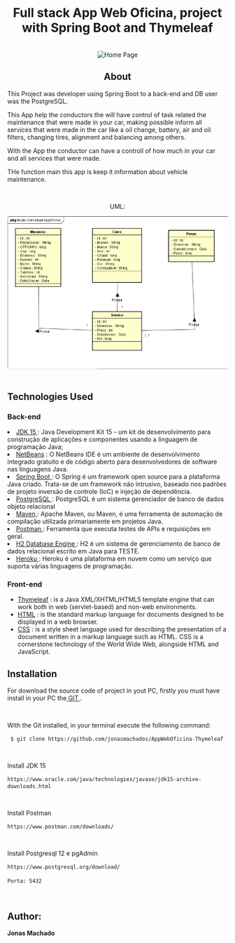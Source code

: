 <h1 align="center"> Full stack App Web Oficina, project with Spring Boot and Thymeleaf </h1>

<p align="center">
  <br>
	<img src="https://user-images.githubusercontent.com/67349235/183896328-50f203a0-ca86-422f-8c9f-07bce3bed1cb.png" title="Home Page">
</p>

<h2 align="center">About</h2>

<p>This Project was developer using Spring Boot to a back-end and DB user was the PostgreSQL.</p>
<p>This App help the conductors the will have control of task related the maintenance that were made in your car, making possible inform all services that were made 
in the car like a oil change, battery, air and oil filters, changing tires, alignment and balancing among others.</p>
<p>With the App the conductor can have a controll of how much in your car and all services that were made.</p>
<p>THe function main this app is keep it information about vehicle maintenance.</p>
<br>

<p align="center"> UML: </p>
<div align="center">
  <img src="https://github.com/jonasmachados/AppWeb-Oficina/blob/main/img/ModeloConceitual.png" title="Home Page">
</div>
<br>

<h2> Technologies Used</h2>
  <h3> Back-end </h3>
  <u1>
    <li><a href="https://www.oracle.com/br/java/technologies/javase-jdk15-downloads.html"> JDK 15 </a> : Java Development Kit 15 - um kit de desenvolvimento para 
    	construção de aplicações e componentes usando a linguagem de programação Java;</li>
    <li><a href="https://netbeans.apache.org/download/index.html"> NetBeans</a> : O NetBeans IDE é um ambiente de desenvolvimento integrado gratuito e de código aberto 
    	para desenvolvedores de software nas linguagens Java.</li>
    <li><a href="https://spring.io/"> Spring Boot </a> : O Spring é um framework open source para a plataforma Java criado. Trata-se de um framework não intrusivo,
    	baseado nos padrões de projeto inversão de controle (IoC) e injeção de dependência.</li>
     <li><a href="https://www.postgresql.org/download/"> PostgreSQL </a> :  PostgreSQL é um sistema gerenciador de banco de dados objeto relacional</li>
    <li><a href="https://maven.apache.org/"> Maven </a> : Apache Maven, ou Maven, é uma ferramenta de automação de compilação utilizada primariamente em projetos Java.</li>
    <li><a href="https://www.postman.com/downloads/"> Postman </a> :  Ferramenta que executa testes de APIs e requisições em geral.</li>
    <li><a href="https://www.h2database.com/html/main.htmls/"> H2 Database Engine </a> :  H2 é um sistema de gerenciamento de banco de dados relacional escrito em Java para TESTE.</li>
    <li><a href="https://www.heroku.com/"> Heroku </a> : Heroku é uma plataforma em nuvem como um serviço que suporta várias linguagens de programação.</li>
</u1> 
  	
 <h3>Front-end </h3>
 <ul>
	<li><a href="https://www.thymeleaf.org/"> Thymeleaf</a> : is a Java XML/XHTML/HTML5 template engine that can work both in web (servlet-based) and non-web environments.</li>
	<li><a href="https://developer.mozilla.org/pt-BR/docs/Web/HTML"> HTML</a> :  is the standard markup language for documents designed to be displayed in a web browser. </li>
	<li><a href="https://developer.mozilla.org/pt-BR/docs/Web/CSS"> CSS</a> : is a style sheet language used for describing the presentation of a document written in a markup language such as HTML. CSS is a cornerstone technology of the World Wide Web, alongside HTML and JavaScript. </li>
</ul>
 
	
<h2>Installation </h2>

<p>For download the source code of project in yout PC, firstly you must have install in your PC the<a href="https://git-scm.com/"> GIT </a>.</p>
<br>
<p>With the Git installed, in your terminal execute the following command:</p>

 ```
  $ git clone https://github.com/jonasmachados/AppWebOficina-Thymeleaf
 ```
 
 <br>
<p>Install JDK 15</p>

 	
  	https://www.oracle.com/java/technologies/javase/jdk15-archive-downloads.html
  	

<br>
  	<p>Install Postman </p>

	 
  	https://www.postman.com/downloads/
  	
	
<br>
	<p>Install Postgresql 12 e pgAdmin </p>

	 
  	https://www.postgresql.org/download/
	
	Porta: 5432
  	
	  	  	
	
<br>
	 
<h2> Author: </h2>
 <b>        Jonas Machado</b>
